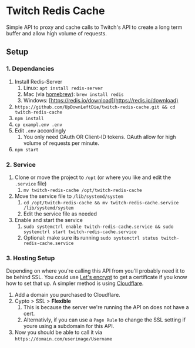 # Twitch Redis Cache

Simple API to proxy and cache calls to Twitch's API to create a long term buffer and allow high volume of requests.

## Setup

### 1. Dependancies

1. Install Redis-Server
   1. Linux: `apt install redis-server`
   2. Mac (via [homebrew](https://brew.sh/)): `brew install redis`
   3. Windows: [https://redis.io/download](https://redis.io/download)
2. `https://github.com/UpDownLeftDie/twitch-redis-cache.git && cd twitch-redis-cache`
3. `npm install`
4. `cp exampl.env .env`
5. Edit `.env` accordingly
   1. You only need OAuth OR Client-ID tokens. OAuth allow for high volume of requests per minute.
6. `npm start`

### 2. Service

1. Clone or move the project to `/opt` (or where you like and edit the `.service` file)
   1. `mv twitch-redis-cache /opt/twitch-redis-cache`
2. Move the service file to `/lib/systemd/system`
   1. `cd /opt/twitch-redis-cache && mv twitch-redis-cache.service /lib/systemd/system`
   2. Edit the service file as needed
3. Enable and start the service
   1. `sudo systemctrl enable twitch-redis-cache.service && sudo systemctrl start twitch-redis-cache.service`
   2. Optional: make sure its running `sudo systemctrl status twitch-redis-cache.service`

### 3. Hosting Setup

Depending on where you're calling this API from you'll probably need it to be behind SSL.
You could use [Let's encrypt](https://letsencrypt.org/) to get a certificate if you know how to set that up.
A simpler method is using [Cloudflare](https://www.cloudflare.com/).

1. Add a domain you purchased to Cloudflare.
2. Cypto > SSL > **Flexible**
   1. This is because the server we're running the API on does not have a cert.
   2. Alternativly, if you can use a `Page Rule` to change the SSL setting if youre using a subdomain for this API.
3. Now you should be able to call it via `https://domain.com/userimage/Username`
